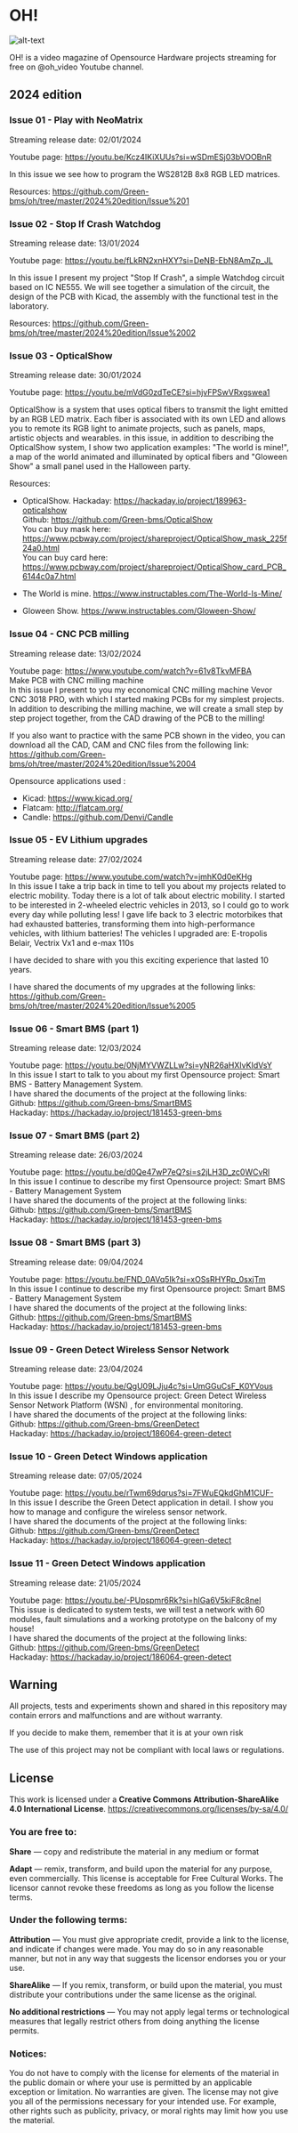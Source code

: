 # OH!
![alt-text](https://github.com/Green-bms/oh/blob/master/Logo/Oh%20video%20magazine.png)

OH! is a video magazine of Opensource Hardware projects streaming for free on @oh_video Youtube channel.

## 2024 edition
### Issue 01 - Play with NeoMatrix
Streaming release date: 02/01/2024 <br>

Youtube page: https://youtu.be/Kcz4IKiXUUs?si=wSDmESj03bVOOBnR <br>

In this issue we see how to program the WS2812B 8x8 RGB LED matrices.<br>

Resources: https://github.com/Green-bms/oh/tree/master/2024%20edition/Issue%201

### Issue 02 - Stop If Crash Watchdog
Streaming release date: 13/01/2024 <br>

Youtube page: https://youtu.be/fLkRN2xnHXY?si=DeNB-EbN8AmZp_JL <br>

In this issue I present my project "Stop If Crash", a simple Watchdog circuit based on IC NE555.
We will see together a simulation of the circuit, the design of the PCB with Kicad, the assembly with the functional test in the laboratory.<br>

Resources: https://github.com/Green-bms/oh/tree/master/2024%20edition/Issue%2002

### Issue 03 - OpticalShow
Streaming release date: 30/01/2024 <br>

Youtube page: https://youtu.be/mVdG0zdTeCE?si=hjvFPSwVRxgswea1 <br>

OpticalShow is a system that uses optical fibers to transmit the light emitted by an RGB LED matrix.
Each fiber is associated with its own LED and allows you to remote its RGB light to animate projects, such as panels, maps, artistic objects and wearables.
in this issue, in addition to describing the OpticalShow system, I show two application examples: "The world is mine!", a map of the world animated and illuminated by optical fibers and "Gloween Show" a small panel used in the Halloween party.<br>

Resources: 

- OpticalShow.
Hackaday: https://hackaday.io/project/189963-opticalshow<br>
Github: https://github.com/Green-bms/OpticalShow<br>
You can buy mask here: https://www.pcbway.com/project/shareproject/OpticalShow_mask_225f24a0.html<br>
You can buy card here: https://www.pcbway.com/project/shareproject/OpticalShow_card_PCB_6144c0a7.html<br>

- The World is mine.
https://www.instructables.com/The-World-Is-Mine/

- Gloween Show.
https://www.instructables.com/Gloween-Show/

### Issue 04 - CNC PCB milling
Streaming release date: 13/02/2024 <br>

Youtube page: https://www.youtube.com/watch?v=61v8TkvMFBA <br>
Make PCB with CNC milling machine <br>
In this issue I present to you my economical CNC milling machine Vevor CNC 3018 PRO, with which I started making PCBs for my simplest projects.
In addition to describing the milling machine, we will create a small step by step project together, from the CAD drawing of the PCB to the milling!<br>

If you also want to practice with the same PCB shown in the video, you can download all the CAD, CAM and CNC files from the following link:<br>
https://github.com/Green-bms/oh/tree/master/2024%20edition/Issue%2004 <br>

Opensource applications used :<br>
 - Kicad: https://www.kicad.org/ <br>
 - Flatcam: http://flatcam.org/ <br>
 - Candle: https://github.com/Denvi/Candle <br>

### Issue 05 - EV Lithium upgrades
Streaming release date: 27/02/2024 <br>

Youtube page: https://www.youtube.com/watch?v=jmhK0d0eKHg <br>
In this issue I take a trip back in time to tell you about my projects related to electric mobility.
Today there is a lot of talk about electric mobility.
I started to be interested in 2-wheeled electric vehicles in 2013, so I could go to work every day while polluting less!
I gave life back to 3 electric motorbikes that had exhausted batteries, transforming them into high-performance vehicles, with lithium batteries!
The vehicles I upgraded are:
E-tropolis Belair,
Vectrix Vx1 and e-max 110s

I have decided to share with you this exciting experience that lasted 10 years.

I have shared the documents of my upgrades at the following links:
https://github.com/Green-bms/oh/tree/master/2024%20edition/Issue%2005

### Issue 06 - Smart BMS (part 1)
Streaming release date: 12/03/2024 <br>

Youtube page: https://youtu.be/0NjMYVWZLLw?si=yNR26aHXIvKIdVsY <br>
In this issue I start to talk to you about my first Opensource project: Smart BMS - Battery Management System.<br>
I have shared the documents of the project at the following links: <br>
Github: https://github.com/Green-bms/SmartBMS <br>
Hackaday: https://hackaday.io/project/181453-green-bms <br>

### Issue 07 - Smart BMS (part 2)
Streaming release date: 26/03/2024 <br>

Youtube page: https://youtu.be/d0Qe47wP7eQ?si=s2jLH3D_zc0WCvRl  <br>
In this issue I continue to describe my first Opensource project: Smart BMS - Battery Management System <br>
I have shared the documents of the project at the following links: <br>
Github: https://github.com/Green-bms/SmartBMS <br>
Hackaday: https://hackaday.io/project/181453-green-bms <br>

### Issue 08 - Smart BMS (part 3)
Streaming release date: 09/04/2024 <br>

Youtube page: https://youtu.be/FND_0AVq5Ik?si=xOSsRHYRp_0sxjTm <br>
In this issue I continue to describe my first Opensource project: Smart BMS - Battery Management System <br>
I have shared the documents of the project at the following links: <br>
Github: https://github.com/Green-bms/SmartBMS <br>
Hackaday: https://hackaday.io/project/181453-green-bms <br>

### Issue 09 - Green Detect Wireless Sensor Network
Streaming release date: 23/04/2024 <br>

Youtube page: https://youtu.be/QgU09LJju4c?si=UmGGuCsF_K0YVous <br>
In this issue I describe my  Opensource project: Green Detect Wireless Sensor Network Platform (WSN) , for environmental monitoring. <br>
I have shared the documents of the project at the following links: <br>
Github:  https://github.com/Green-bms/GreenDetect <br>
Hackaday: https://hackaday.io/project/186064-green-detect <br>

### Issue 10 - Green Detect Windows application
Streaming release date: 07/05/2024 <br>

Youtube page: https://youtu.be/rTwm69dqrus?si=7FWuEQkdGhM1CUF- <br>
In this issue I describe the Green Detect application in detail.
I show you how to manage and configure the wireless sensor network. <br>
I have shared the documents of the project at the following links: <br>
Github:  https://github.com/Green-bms/GreenDetect <br>
Hackaday: https://hackaday.io/project/186064-green-detect <br>

### Issue 11 - Green Detect Windows application
Streaming release date: 21/05/2024 <br>

Youtube page: https://youtu.be/-PUpspmr6Rk?si=hIGa6V5kiF8c8neI <br>
This issue is dedicated to system tests, we will test a network with 60 modules, fault simulations and a working prototype on the balcony of my house! <br>
I have shared the documents of the project at the following links: <br>
Github:  https://github.com/Green-bms/GreenDetect <br>
Hackaday: https://hackaday.io/project/186064-green-detect <br>

## Warning
All projects, tests and experiments shown and shared in this repository may contain errors and malfunctions and are without warranty.

If you decide to make them, remember that it is at your own risk

The use of this project may not be compliant with local laws or regulations.

## License

This work is licensed under a **Creative Commons Attribution-ShareAlike 4.0 International License**.
https://creativecommons.org/licenses/by-sa/4.0/

### You are free to:

**Share** — copy and redistribute the material in any medium or format

**Adapt**  — remix, transform, and build upon the material
for any purpose, even commercially.
This license is acceptable for Free Cultural Works.
The licensor cannot revoke these freedoms as long as you follow the license terms.

### Under the following terms:

**Attribution** — You must give appropriate credit, provide a link to the license, and indicate if changes were made. You may do so in any reasonable manner, but not in any way that suggests the licensor endorses you or your use.

**ShareAlike** — If you remix, transform, or build upon the material, you must distribute your contributions under the same license as the original.

**No additional restrictions** — You may not apply legal terms or technological measures that legally restrict others from doing anything the license permits.

### Notices:
You do not have to comply with the license for elements of the material in the public domain or where your use is permitted by an applicable exception or limitation.
No warranties are given. The license may not give you all of the permissions necessary for your intended use. For example, other rights such as publicity, privacy, or moral rights may limit how you use the material.


